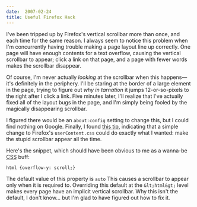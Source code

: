 ```yaml
---
date:  2007-02-24
title: Useful Firefox Hack
---
```

I've been tripped up by Firefox's vertical scrollbar more than once, and each time for the same reason.  I always seem to notice this problem when I'm concurrently having trouble making a page layout line up correctly.  One page will have enough contents for a text overflow, causing the vertical scrollbar to appear; click a link on that page, and a page with fewer words makes the scrollbar disappear.

Of course, I'm never actually <em>looking</em> at the scrollbar when this happens&mdash;it's definitely in the periphery.  I'll be staring at the border of a large element in the page, trying to figure out <em>why in tarnation</em> it jumps 12-or-so-pixels to the right after I click a link.  Five minutes later, I'll realize that I've actually fixed all of the layout bugs in the page, and I'm simply being fooled by the magically disappearing scrollbar.

I figured there would be an `about:config` setting to change this, but I could find nothing on Google.  Finally, I found <a href="http://ddhr.org/2006/01/19/firefox-scroll-bar/">this tip</a>, indicating that a simple change to Firefox's `userContent.css` could do exactly what I wanted: make the stupid scrollbar appear all the time.

Here's the snippet, which should have been obvious to me as a wanna-be <acronym title="Cascading Style Sheets">CSS</acronym> buff:

    html {overflow-y: scroll;}

The default value of this property is `auto` This causes a scrollbar to appear only when it is required to.  Overriding this default at the `&lt;html&gt;` level makes every page have an implicit vertical scrollbar.  Why this isn't the default, I don't know... but I'm glad to have figured out how to fix it.


